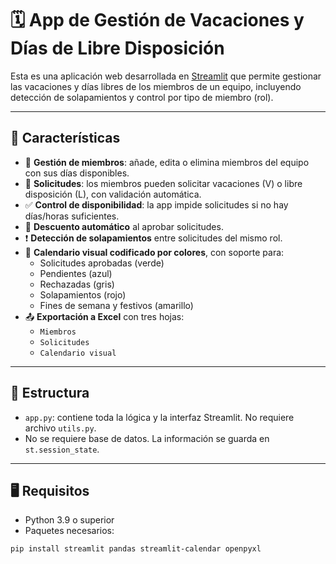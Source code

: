 # 🗓️ App de Gestión de Vacaciones y Días de Libre Disposición

Esta es una aplicación web desarrollada en [Streamlit](https://streamlit.io) que permite gestionar las vacaciones y días libres de los miembros de un equipo, incluyendo detección de solapamientos y control por tipo de miembro (rol).

---

## 🚀 Características

- 🧍 **Gestión de miembros**: añade, edita o elimina miembros del equipo con sus días disponibles.
- 📅 **Solicitudes**: los miembros pueden solicitar vacaciones (V) o libre disposición (L), con validación automática.
- ✅ **Control de disponibilidad**: la app impide solicitudes si no hay días/horas suficientes.
- 🔄 **Descuento automático** al aprobar solicitudes.
- ❗ **Detección de solapamientos** entre solicitudes del mismo rol.
- 🌈 **Calendario visual codificado por colores**, con soporte para:
  - Solicitudes aprobadas (verde)
  - Pendientes (azul)
  - Rechazadas (gris)
  - Solapamientos (rojo)
  - Fines de semana y festivos (amarillo)
- 📤 **Exportación a Excel** con tres hojas:
  - `Miembros`
  - `Solicitudes`
  - `Calendario visual`

---

## 🧱 Estructura

- `app.py`: contiene toda la lógica y la interfaz Streamlit. No requiere archivo `utils.py`.
- No se requiere base de datos. La información se guarda en `st.session_state`.

---

## 🖥️ Requisitos

- Python 3.9 o superior
- Paquetes necesarios:

```bash
pip install streamlit pandas streamlit-calendar openpyxl
